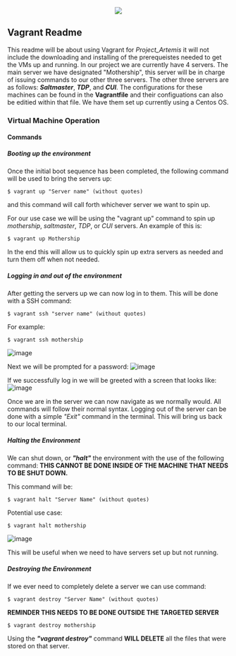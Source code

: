 <p align="center"><img src="https://upload.wikimedia.org/wikipedia/commons/thumb/8/87/Vagrant.png/150px-Vagrant.png"></p>

## Vagrant Readme  

This readme will be about using Vagrant for *Project_Artemis* it will not include the downloading and installing of the prerequeistes needed to get the VMs up and running. In our project we are currently have 4 servers. The main server we have designated "Mothership", this server will be in charge of issuing commands to our other three servers. The other three servers are as follows: ***Saltmaster***, ***TDP***, and ***CUI***. The configurations for these machines can be found in the **Vagrantfile** and their configuations can also be editied within that file. We have them set up currently using a Centos OS.
### Virtual Machine Operation

####  Commands

##### **Booting up the environment**
Once the initial boot sequence has been completed, the following command will be used to bring the servers up:
```
$ vagrant up "Server name" (without quotes)
```
and this command will call forth whichever server we want to spin up.

For our use case we will be using the "vagrant up" command to spin up *mothership*, *saltmaster*, *TDP*, or *CUI* servers. An example of this is:
```
$ vagrant up Mothership
```
In the end this will allow us to quickly spin up extra servers as needed and turn them off when not needed.

##### **Logging in and out of the environment**
After getting the servers up we can now log in to them. This will be done with a SSH command:
```
$ vagrant ssh "server name" (without quotes)
```
For example:
```
$ vagrant ssh mothership
```
![image](https://user-images.githubusercontent.com/114712045/202923209-fb5e7fc7-4b69-47ad-b577-e05f39d21515.png)

Next we will be prompted for a password:
![image](https://user-images.githubusercontent.com/114712045/202923285-c5f76c83-7233-4810-897e-d6b826183a32.png)

If we successfully log in we will be greeted with a screen that looks like:
![image](https://user-images.githubusercontent.com/114712045/202923425-d178b9b6-ed8d-42f6-8db3-ca4cdc26dcc3.png)


Once we are in the server we can now navigate as we normally would. All commands will follow their normal syntax. Logging out of the server can be done with a simple *"Exit"* command in the terminal. This will bring us back to our local terminal. 
##### **Halting the Environment**
We can shut down, or ***"halt"*** the environment with the use of the following command:
**THIS CANNOT BE DONE INSIDE OF THE MACHINE THAT NEEDS TO BE SHUT DOWN.**

This command will be:
```
$ vagrant halt "Server Name" (without quotes)
```
Potential use case:
```
$ vagrant halt mothership
```
![image](https://user-images.githubusercontent.com/114712045/202931515-d429a229-c8a6-4470-89fe-ed168e94d32f.png)

This will be useful when we need to have servers set up but not running.
 
##### **Destroying the Environment**
If we ever need to completely delete a server we can use command:
```
$ vagrant destroy "Server Name" (without quotes)
```
**REMINDER THIS NEEDS TO BE DONE OUTSIDE THE TARGETED SERVER**
```
$ vagrant destroy mothership
```
Using the ***"vagrant destroy"*** command **WILL DELETE** all the files that were stored on that server. 
